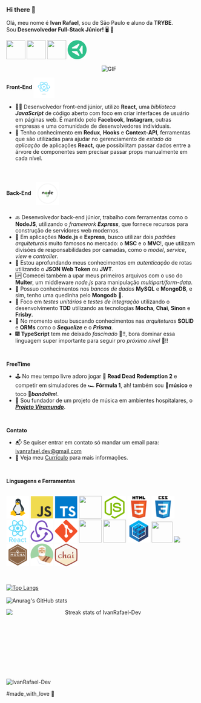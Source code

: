 ### Hi there 👋
Olá, meu nome é **Ivan Rafael**, sou de São Paulo e aluno da **TRYBE**. </br>
Sou **Desenvolvedor Full-Stack Júnior!** 🖥️ 🧑‍


[<img src="https://camo.githubusercontent.com/9ef624866a1fb42e96fbc8dbb209283e42b1717511f3646f152677095038e5ba/68747470733a2f2f63646e2e69636f6e73636f75742e636f6d2f69636f6e2f667265652f706e672d3235362f6769746875622d3130382d3433383030382e706e67" width="50" height="50">](https://github.com/IvanRafael-Dev)
[<img src="https://camo.githubusercontent.com/109977a284aefe0c20628563ac58b29776daad72fdaf4bdbff46cbc34c922a03/68747470733a2f2f63646e2e69636f6e2d69636f6e732e636f6d2f69636f6e73322f313231312f504e472f3531322f313439313537393630322d79756d6d696e6b79736f6369616c6d6564696133365f38333036372e706e67" width="50" height="50">](https://instagram.com/ivandolim)
[<img src="https://camo.githubusercontent.com/7896e305249b958e8aa7638ca2e0bcff692290215240eabf8db02a570d2e0835/68747470733a2f2f692e6962622e636f2f4b7832475372542f6c696e6b6564696e2e706e67" width="50" height="50">](https://www.linkedin.com/in/ivan-rafael/)
[<img src="https://github.com/IvanRafael-Dev/MeuPrimeiroRepositorio/blob/master/Images/tryberLogo.jpg" width="50" height="50" />](https://www.betrybe.com)


<!-- https://raw.githubusercontent.com/trepichio/trepichio/master/assets/code.gif -->
<!-- https://media.giphy.com/media/LmNwrBhejkK9EFP504/giphy.gif -->

<img align="right" alt="GIF" src="https://raw.githubusercontent.com/trepichio/trepichio/master/assets/code.gif" width=50% />

<br />

**Front-End**
  [<img align="center" alt="GIF" src="https://github.com/IvanRafael-Dev/MeuPrimeiroRepositorio/blob/master/Images/react.gif" width="55" />](https://pt-br.reactjs.org/)

- 👨‍🎓 Desenvolvedor front-end júnior, utilizo **React**, uma *biblioteca **JavaScript*** de código aberto com foco em criar interfaces de usuário em páginas web. É mantido pelo **Facebook**, **Instagram**, outras empresas e uma comunidade de desenvolvedores individuais.
- 📖 Tenho conhecimento em **Redux**, **Hooks** e **Context-API**, ferramentas que são utilizadas para ajudar no gerenciamento de *estado da aplicação* de aplicações **React**, que possibilitam passar dados entre a árvore de componentes sem precisar passar props manualmente em cada nível.


</br>

**Back-End**
  [<img style="margin: 10px" align="center" alt="GIF" src="https://github.com/IvanRafael-Dev/MeuPrimeiroRepositorio/blob/master/Images/NODEJS.gif" width="60" />](https://nodejs.org/en/)

- 🔙 Desenvolvedor back-end júnior, trabalho com ferramentas como o **NodeJS**, utilizando o *framework* ***Express***, que fornece recursos para construção de servidores web modernos.
- 🥬 Em aplicações **Node.js** e **Express**, busco utilizar dois *padrões arquiteturais* muito famosos no mercado: o **MSC** e o **MVC**!, que utilizam divisões de responsabilidades por camadas, como o *model*, *service*, *view* e *controller*.
- 🔑 Estou aprofundando meus conhecimentos em *autenticação* de rotas utilizando o **JSON Web Token** ou **JWT**.
- 🆙 Comecei também a upar meus primeiros arquivos com o uso do **Multer**, um middleware *node.js* para manipulação *multipart/form-data*.
- 📑 Possuo conhecimentos nos *bancos de dados* **MySQL** e **MongoDB**, e sim, tenho uma quedinha pelo **Mongodb** 🖤.
- 🧪 Foco em *testes unitários* e *testes de integração* utilizando o desenvolvimento **TDD** utilizando as tecnologias **Mocha**, **Chai**, **Sinon** e **Frisby**.
- 🔲 No momento estou buscando conhecimentos nas *arquiteturas* **SOLID** e **ORMs** como o ***Sequelize*** e o ***Prisma***.
- 🎆 **TypeScript** tem me deixado *fascinado* 💙!!, bora dominar essa linguagem super importante para seguir pro *próximo nível* 🚀!!

<br />

**FreeTime**
- 🕹️ No meu tempo livre adoro jogar 🏇 **Read Dead Redemption 2** e competir em simuladores de 🏎️ **Fórmula 1**, ah! também sou 🎼**músico** e toco 🎸***bandolim***!.
- 🎼 Sou fundador de um projeto de música em ambientes hospitalares, o [***Projeto Viramundo***](https://instagram.com/projeto_viramundo).

<br />

**Contato**
- 📬  Se quiser entrar em contato só mandar um email para: ivanrafael.dev@gmail.com
- 📓  Veja meu [Currículo](https://gitconnected.com/ivanrafael-dev/resume) para mais informações.

<br />

**Linguagens e Ferramentas**
<br />
<br />

[<img src="https://github.com/IvanRafael-Dev/MeuPrimeiroRepositorio/blob/master/Images/linux_ico.png" width="60" height="60">](https://www.linux.org/)
[<img src="https://raw.githubusercontent.com/devicons/devicon/master/icons/javascript/javascript-original.svg" width="60" height="60">](https://www.javascript.com/)
[<img src="https://raw.githubusercontent.com/devicons/devicon/master/icons/typescript/typescript-original.svg" width="60" height="60">](https://www.typescriptlang.org/)
[<img src="https://raw.githubusercontent.com/detain/svg-logos/master/svg/nodejs-2.svg" width="60" height="60">](https://nodejs.org/en/)
[<img src="https://github.com/IvanRafael-Dev/MeuPrimeiroRepositorio/blob/master/Images/express.png" width="60" height="60">](https://expressjs.com/pt-br/)
[<img src="https://raw.githubusercontent.com/devicons/devicon/master/icons/html5/html5-original-wordmark.svg" width="60" height="60">](https://www.w3schools.com/html/default.asp)
[<img src="https://raw.githubusercontent.com/devicons/devicon/master/icons/css3/css3-original-wordmark.svg" width="60" height="60">](https://www.w3schools.com/css/default.asp)
[<img src="https://raw.githubusercontent.com/devicons/devicon/master/icons/react/react-original-wordmark.svg" width="60" height="60">](https://pt-br.reactjs.org/)
[<img src="https://raw.githubusercontent.com/devicons/devicon/master/icons/redux/redux-original.svg" width="60" height="60">](https://redux.js.org/)
[<img src="https://raw.githubusercontent.com/devicons/devicon/master/icons/git/git-original.svg" width="60" height="60">](https://git-scm.com/)
[<img src="https://raw.githubusercontent.com/trepichio/trepichio/master/assets/icons/mongodb-plain-wordmark.svg" width="60" height="60">](https://www.mongodb.com/pt-br)
[<img src="https://raw.githubusercontent.com/trepichio/trepichio/master/assets/icons/mysql-original-wordmark.svg" width="60" height="60">](https://www.mysqltutorial.org/)
[<img src="https://github.com/IvanRafael-Dev/MeuPrimeiroRepositorio/blob/master/Images/sequelize.svg" width="60" height="60">](https://sequelize.org/master/)
[<img src="https://avatars.githubusercontent.com/u/32196900?s=200&v=4" width="55" height="55">](https://jestjs.io/pt-BR/)
[<img src="https://files.gitbook.com/v0/b/gitbook-28427.appspot.com/o/assets%2F-M-RfV58soRdBGcVkpSF%2F-M-RfWKxtjzRNqtHplVi%2F-M-RfWdecutzQ0EZemPw%2Ffrisbyjs.png?generation=1581029138563311&alt=media" width="80">](https://docs.frisbyjs.com/)
[<img src="https://github.com/IvanRafael-Dev/MeuPrimeiroRepositorio/blob/master/Images/mocha.svg" width="60" height="60">](https://mochajs.org/)
[<img src="https://github.com/IvanRafael-Dev/MeuPrimeiroRepositorio/blob/master/Images/sinon.png" width="60" height="60">](https://sinonjs.org/)
[<img src="https://github.com/IvanRafael-Dev/MeuPrimeiroRepositorio/blob/master/Images/chai.png" width="60" height="60">](https://www.chaijs.com/)

<br />

[![Top Langs](https://github-readme-stats.vercel.app/api/top-langs/?username=ivanrafael-dev&show_icons=true&layout=compact&card_width=443)](https://github.com/anuraghazra/github-readme-stats)
<br />
<br />
![Anurag's GitHub stats](https://github-readme-stats.vercel.app/api?username=ivanrafael-dev&show_icons=true&theme=shades-of-purple&bg_color=white&title_color=3E6473&text_color=A98DD5)
</br>

<p align="center">
  <img align="left" width="495" src="https://github-readme-streak-stats.herokuapp.com/?user=ivanrafael-dev#version3" alt=" Streak stats of IvanRafael-Dev" />
</p>
<br />
<br />
<br />
<br />
<br />
<br />
<br />
<br />
<br />
<br />
<p align="left">
  <img src="https://komarev.com/ghpvc/?username=IvanRafael-Dev" alt="IvanRafael-Dev" />
</p>
<p>
  #made_with_love 🖤
